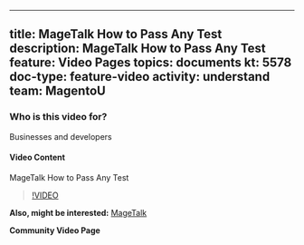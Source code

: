 
---
title: MageTalk How to Pass Any Test
description: MageTalk How to Pass Any Test
feature: Video Pages
topics: documents
kt: 5578
doc-type: feature-video
activity: understand
team: MagentoU
---

### Who is this video for?
Businesses and developers

#### Video Content
MageTalk How to Pass Any Test
>[!VIDEO](https://video.tv.adobe.com/v/35764)

**Also, might be interested:**
[MageTalk](https://magetalk.com/)

**Community Video Page**